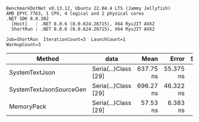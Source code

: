 ```

BenchmarkDotNet v0.13.12, Ubuntu 22.04.4 LTS (Jammy Jellyfish)
AMD EPYC 7763, 1 CPU, 4 logical and 2 physical cores
.NET SDK 8.0.302
  [Host]   : .NET 8.0.6 (8.0.624.26715), X64 RyuJIT AVX2
  ShortRun : .NET 8.0.6 (8.0.624.26715), X64 RyuJIT AVX2

Job=ShortRun  IterationCount=3  LaunchCount=1  
WarmupCount=3  

```
| Method                  | data                 | Mean      | Error     | StdDev   | Min       | Max       | Gen0   | Allocated |
|------------------------ |--------------------- |----------:|----------:|---------:|----------:|----------:|-------:|----------:|
| SystemTextJson          | Seria(...)Class [29] | 637.75 ns | 55.375 ns | 3.035 ns | 635.73 ns | 641.24 ns | 0.0038 |     392 B |
| SystemTextJsonSourceGen | Seria(...)Class [29] | 696.27 ns | 46.322 ns | 2.539 ns | 693.96 ns | 698.99 ns | 0.0048 |     464 B |
| MemoryPack              | Seria(...)Class [29] |  57.53 ns |  6.383 ns | 0.350 ns |  57.26 ns |  57.92 ns | 0.0014 |     120 B |
